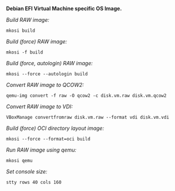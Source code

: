 **Debian EFI Virtual Machine specific OS Image.**

*Build RAW image:*

    mkosi build

*Build (force) RAW image:*

    mkosi -f build

*Build (force, autologin) RAW image:*

    mkosi --force --autologin build

*Convert RAW image to QCOW2:*

    qemu-img convert -f raw -O qcow2 -c disk.vm.raw disk.vm.qcow2

*Convert RAW image to VDI:*

    VBoxManage convertfromraw disk.vm.raw --format vdi disk.vm.vdi

*Build (force) OCI directory layout image:*

    mkosi --force --format=oci build

*Run RAW image using qemu:*

    mkosi qemu

*Set console size:*

    stty rows 40 cols 160
